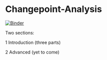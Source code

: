

# Changepoint-Analysis

[![Binder](https://mybinder.org/badge_logo.svg)](https://mybinder.org/v2/gh/cschroth2/Changepoint-Analysis/master)



Two sections: 

1 Introduction (three parts)

2 Advanced (yet to come)
